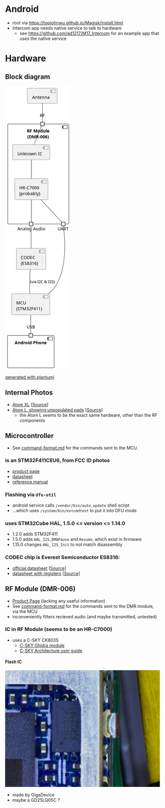 # Android

- root via https://topjohnwu.github.io/Magisk/install.html
- Intercom app needs native service to talk to hardware
  - see https://github.com/ad1217/M17_Intercom for an example app that uses the native service

# Hardware

## Block diagram

![img](images/block-diagram.png)

[generated with plantuml](./images/block-diagram.puml)

## Internal Photos

- [Atom XL](./docs/internal-Photo-4760397.pdf) [[Source](https://fccid.io/2AK6CATOMXL/Internal-Photos/internal-Photo-4760397.pdf)]
- [Atom L, showing unpopulated pads](./docs/internal-Photo-4733669.pdf) [[Source](https://fccid.io/2AK6CATOML/Internal-Photos/internal-Photo-4733669.pdf)]
  - the Atom L seems to be the exact same hardware, other than the RF components

## Microcontroller

- See [command-format.md](./command-format.md) for the commands sent to the MCU.

### is an STM32F411CEU6, from FCC ID photos

- [product page](https://www.st.com/en/microcontrollers-microprocessors/stm32f411ce.html)
- [datasheet](https://www.st.com/resource/en/datasheet/stm32f411ce.pdf)
- [reference manual](https://www.st.com/resource/en/reference_manual/rm0383-stm32f411xce-advanced-armbased-32bit-mcus-stmicroelectronics.pdf)

### Flashing via `dfu-util`

- android service calls `/vendor/bin/auto_update` shell script
- ...which uses `/system/bin/extcmdtest` to put it into DFU mode

### uses STM32Cube HAL, 1.5.0 <= version <= 1.14.0

- 1.2.0 adds STM32F411
- 1.5.0 adds `HAL_I2S_DMAPause` and `Resume`, which exist in firmware
- 1.15.0 changes `HAL_I2S_Init` to not match disassembly

### CODEC chip is Everest Semiconductor ES8316:

- [official datasheet](./docs/ES8316%20PB.pdf) [[Source](http://everest-semi.com/pdf/ES8316%20PB.pdf)]
- [datasheet with registers](./docs/es8316_user_guide.pdf) [[Source](https://forum.pine64.org/attachment.php?aid=1935)]

## RF Module (DMR-006)

- [Product Page](http://www.hhttalk.com/en/product_show.asp?pageid=115&big_id=67) (lacking any useful information)
- See [command-format.md](./command-format.md) for the commands sent to the DMR module, via the MCU
- inconveniently filters recieved audio (and maybe transmitted, untested)

### IC in RF Module (seems to be an HR-C7000)

- uses a C-SKY CK803S
  - [C-SKY Ghidra module](https://github.com/leommxj/ghidra_csky)
  - [C-SKY Architecture user guide](https://github.com/c-sky/csky-doc/blob/master/CSKY%20Architecture%20user_guide.pdf)

#### Flash IC

![Flash IC](./images/DMR_Module_flash_IC.jpg)

- made by GigaDevice
- maybe a GD25LQ05C ?
